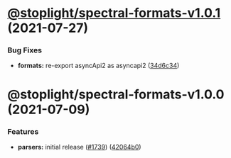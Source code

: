 # [@stoplight/spectral-formats-v1.0.1](https://github.com/stoplightio/spectral/compare/@stoplight/spectral-formats-v1.0.0...@stoplight/spectral-formats-v1.0.1) (2021-07-27)

### Bug Fixes

- **formats:** re-export asyncApi2 as asyncapi2 ([34d6c34](https://github.com/stoplightio/spectral/commit/34d6c342f09386a832cb781dfa2ef3dec85a808a))

# @stoplight/spectral-formats-v1.0.0 (2021-07-09)

### Features

- **parsers:** initial release ([#1739](https://github.com/stoplightio/spectral/issues/1739)) ([42064b0](https://github.com/stoplightio/spectral/commit/42064b04887616e863f2da27cd19b4cdcc35c0a3))
